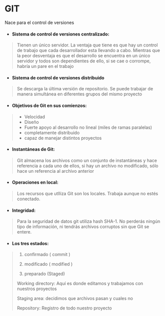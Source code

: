 # GIT

Nace para el control de versiones

* #### **Sistema de control de versiones centralizado:**

> Tienen un único servidor. La ventaja que tiene es que hay un control de trabajo que cada desarrollador esta llevando a cabo. Mientras que la peor desventaja es que el desarrollo se encuentra en un único servidor y todos son dependientes de ello, si se cae o corrompe, habría un pare en el trabajo

* #### Sistema de control de versiones distribuido

> Se descarga la última versión de repositorio. Se puede trabajar de manera simultánea en diferentes grupos del mismo proyecto

* #### Objetivos de Git en sus comienzos:

> * Velocidad
> * Diseño
> * Fuerte apoyo al desarrollo no lineal \(miles de ramas paralelas\)
> * completamente distribuido
> * capaz de manejar distintos proyectos

* #### Instantáneas de Git:

> Git almacena los archivos como un conjunto de instantáneas y hace referencia a cada uno de ellos, si hay un archivo no modificado, sólo hace un referencia al archivo anterior

* #### Operaciones en local:

> Los recursos que utIliza Git son los locales. Trabaja aunque no estés conectado.

* #### Integridad:

> Para la seguridad de datos git utiliza hash SHA-1. No perderás ningún tipo de información, ni tendrás archivos corruptos sin que Git se entere.

* #### Los tres estados:

> 1. confirmado \( commit \)
>
> 2. modificado \( modified \)
>
> 3. preparado \(Staged\)
>
> Working directory: Aquí es donde editamos y trabajamos con nuestros proyectos
>
> Staging area: decidimos que archivos pasan y cuales no
>
> Repository: Registro de todo nuestro proyecto

#### 




